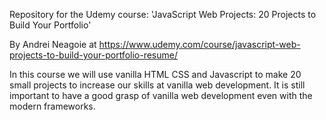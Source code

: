 Repository for the Udemy course: 'JavaScript Web Projects: 20 Projects to Build Your Portfolio'

By Andrei Neagoie at https://www.udemy.com/course/javascript-web-projects-to-build-your-portfolio-resume/

In this course we will use vanilla HTML CSS and Javascript to make 20 small projects to increase our skills at vanilla
web development. It is still important to have a good grasp of vanilla web development even with the modern frameworks.

